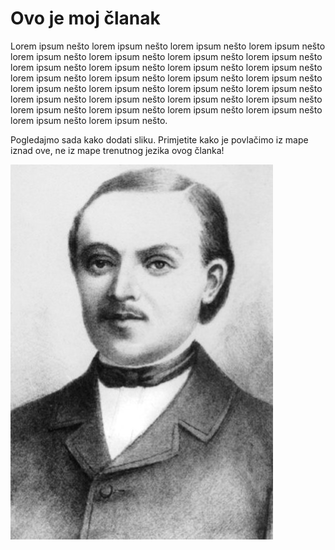 # Ovo je moj članak

Lorem ipsum nešto lorem ipsum nešto lorem ipsum nešto lorem ipsum nešto lorem ipsum nešto lorem ipsum nešto lorem ipsum nešto lorem ipsum nešto lorem ipsum nešto lorem ipsum nešto lorem ipsum nešto lorem ipsum nešto lorem ipsum nešto lorem ipsum nešto lorem ipsum nešto lorem ipsum nešto lorem ipsum nešto lorem ipsum nešto lorem ipsum nešto lorem ipsum nešto lorem ipsum nešto lorem ipsum nešto lorem ipsum nešto lorem ipsum nešto lorem ipsum nešto lorem ipsum nešto lorem ipsum nešto lorem ipsum nešto lorem ipsum nešto lorem ipsum nešto.

Pogledajmo sada kako dodati sliku. Primjetite kako je povlačimo iz mape iznad ove, ne iz mape trenutnog jezika ovog članka!

![](../images/example.jpg)
